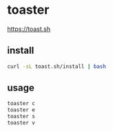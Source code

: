 # toaster

<https://toast.sh>

## install

```bash
curl -sL toast.sh/install | bash
```

## usage

<!-- usage start -->

```bash
toaster c
toaster e
toaster s
toaster v
```

<!-- usage end -->
